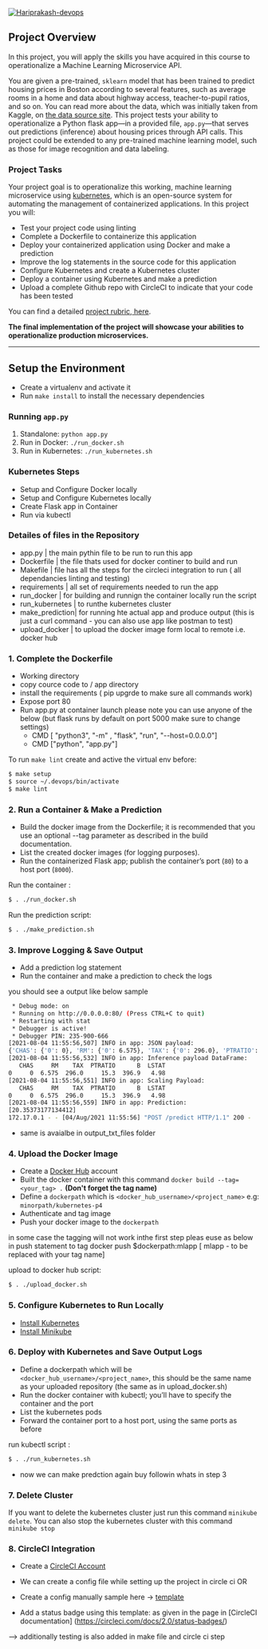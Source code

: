 [![Hariprakash-devops](https://circleci.com/gh/Hariprakash-devops/project-4.svg?style=svg)](https://app.circleci.com/pipelines/github/Hariprakash-devops/project-4)
## Project Overview

In this project, you will apply the skills you have acquired in this course to operationalize a Machine Learning Microservice API. 

You are given a pre-trained, `sklearn` model that has been trained to predict housing prices in Boston according to several features, such as average rooms in a home and data about highway access, teacher-to-pupil ratios, and so on. You can read more about the data, which was initially taken from Kaggle, on [the data source site](https://www.kaggle.com/c/boston-housing). This project tests your ability to operationalize a Python flask app—in a provided file, `app.py`—that serves out predictions (inference) about housing prices through API calls. This project could be extended to any pre-trained machine learning model, such as those for image recognition and data labeling.

### Project Tasks

Your project goal is to operationalize this working, machine learning microservice using [kubernetes](https://kubernetes.io/), which is an open-source system for automating the management of containerized applications. In this project you will:
* Test your project code using linting
* Complete a Dockerfile to containerize this application
* Deploy your containerized application using Docker and make a prediction
* Improve the log statements in the source code for this application
* Configure Kubernetes and create a Kubernetes cluster
* Deploy a container using Kubernetes and make a prediction
* Upload a complete Github repo with CircleCI to indicate that your code has been tested

You can find a detailed [project rubric, here](https://review.udacity.com/#!/rubrics/2576/view).

**The final implementation of the project will showcase your abilities to operationalize production microservices.**

---

## Setup the Environment

* Create a virtualenv and activate it
* Run `make install` to install the necessary dependencies

### Running `app.py`

1. Standalone:  `python app.py`
2. Run in Docker:  `./run_docker.sh`
3. Run in Kubernetes:  `./run_kubernetes.sh`

### Kubernetes Steps

* Setup and Configure Docker locally    
* Setup and Configure Kubernetes locally
* Create Flask app in Container
* Run via kubectl

### Detailes of files in the Repository

* app.py         | the main pythin file to be run to run this app
* Dockerfile     | the file thats used for docker continer to build and run
* Makefile       | file has all the steps for the circleci integration to run ( all dependancies linting and testing)
* requirements   | all set of requirements needed to run the app
* run_docker     | for building and runnign the container locally run the script
* run_kubernetes | to runthe kubernetes cluster
* make_prediction| for running hte actual app and produce output (this is just a curl command - you can also use app like postman to test)
* upload_docker  | to upload the docker image form local to remote i.e. docker hub


### 1. Complete the Dockerfile

- Working directory
- copy cource code to / app directory
- install the requirements ( pip upgrde to make sure all commands work)
- Expose port 80
- Run app.py at container launch
  please note you can use anyone of the below (but flask runs by default on port 5000 make sure to change settings)
    - CMD [ "python3", "-m" , "flask", "run", "--host=0.0.0.0"]
    - CMD ["python", "app.py"]


To run `make lint` create and active the virtual env before:

```sh
$ make setup
$ source ~/.devops/bin/activate
$ make lint
```

### 2. Run a Container & Make a Prediction

-   Build the docker image from the Dockerfile; it is recommended that you use an optional --tag parameter as described in the build documentation.
-   List the created docker images (for logging purposes).
-   Run the containerized Flask app; publish the container’s port (`80`) to a host port (`8000`).

Run the container :

```sh
$ . ./run_docker.sh
```

Run the prediction script:

```sh
$ . ./make_prediction.sh 
```

### 3. Improve Logging & Save Output

-   Add a prediction log statement
-   Run the container and make a prediction to check the logs

you should see a output like below sample

```sh
 * Debug mode: on
 * Running on http://0.0.0.0:80/ (Press CTRL+C to quit)
 * Restarting with stat
 * Debugger is active!
 * Debugger PIN: 235-900-666
[2021-08-04 11:55:56,507] INFO in app: JSON payload:
{'CHAS': {'0': 0}, 'RM': {'0': 6.575}, 'TAX': {'0': 296.0}, 'PTRATIO': {'0': 15.3}, 'B': {'0': 396.9}, 'LSTAT': {'0': 4.98}}
[2021-08-04 11:55:56,532] INFO in app: Inference payload DataFrame:
   CHAS     RM    TAX  PTRATIO      B  LSTAT
0     0  6.575  296.0     15.3  396.9   4.98
[2021-08-04 11:55:56,551] INFO in app: Scaling Payload:
   CHAS     RM    TAX  PTRATIO      B  LSTAT
0     0  6.575  296.0     15.3  396.9   4.98
[2021-08-04 11:55:56,559] INFO in app: Prediction:
[20.35373177134412]
172.17.0.1 - - [04/Aug/2021 11:55:56] "POST /predict HTTP/1.1" 200 -
```
* same is avaialbe in output_txt_files folder

### 4. Upload the Docker Image

-   Create a [Docker Hub](https://hub.docker.com/) account
-   Built the docker container with this command `docker build --tag=<your_tag> .` **(Don't forget the tag name)**
-   Define a `dockerpath` which is `<docker_hub_username>/<project_name>` e.g: `minorpath/kubernetes-p4`
-   Authenticate and tag image
-   Push your docker image to the `dockerpath`

in some case the tagging will not work inthe first step pleas euse as below in push statement to tag
docker push $dockerpath:mlapp    [ mlapp - to be replaced with your tag name]

upload to docker hub script:

```sh
$ . ./upload_docker.sh
```

### 5. Configure Kubernetes to Run Locally

-   [Install Kubernetes](https://kubernetes.io/docs/tasks/tools/install-kubectl/#install-kubectl-on-linux)
-   [Install Minikube](https://kubernetes.io/docs/tasks/tools/install-minikube/)


### 6. Deploy with Kubernetes and Save Output Logs

-   Define a dockerpath which will be `<docker_hub_username>/<project_name>`, this should be the same name as your uploaded repository (the same as in upload_docker.sh)
-   Run the docker container with kubectl; you’ll have to specify the container and the port
-   List the kubernetes pods
-   Forward the container port to a host port, using the same ports as before


run kubectl script :

```sh
$ . ./run_kubernetes.sh
```
* now we can make predction again buy followin whats in step 3

### 7. Delete Cluster

If you want to delete the kubernetes cluster just run this command `minikube delete`. You can also stop the kubernetes cluster with this command `minikube stop`

### 8. CircleCI Integration

-   Create a [CircleCI Account](https://circleci.com/) 

-   We can create a config file while setting up the project in circle ci 
OR
-   Create a config manually sample here -> [template](https://raw.githubusercontent.com/udacity/DevOps_Microservices/master/Lesson-2-Docker-format-containers/class-demos/.circleci/config.yml)

-   Add a status badge using this template: as given in the page in [CircleCI documentation] (https://circleci.com/docs/2.0/status-badges/)

--> additionally testing is also added in make file and circle ci step
